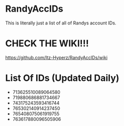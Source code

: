# RandyAccIDs
This is literally just a list of all of Randys account IDs.

# CHECK THE WIKI!!!
https://github.com/Itz-Hyperz/RandyAccIDs/wiki

# List Of IDs (Updated Daily)
- 713625510089064580
- 719880686881734667
- 743175243593416744
- 765302140914237450
- 765408075061919755
- 763617880096505906
